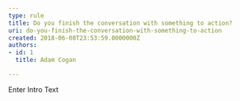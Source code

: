 ```yaml
---
type: rule
title: Do you finish the conversation with something to action?
uri: do-you-finish-the-conversation-with-something-to-action
created: 2018-06-08T23:53:59.0000000Z
authors:
- id: 1
  title: Adam Cogan

---
```




<span class='intro'> Enter Intro Text </span>




